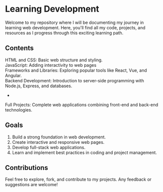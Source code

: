 # Learning Development

Welcome to my repository where I will be documenting my journey in learning web development. Here, you'll find all my code, projects, and resources as I progress through this exciting learning path.

## Contents

HTML and CSS: Basic web structure and styling.
<br>
JavaScript: Adding interactivity to web pages
<br>
Frameworks and Libraries: Exploring popular tools like React, Vue, and Angular.
<br>
Backend Development: Introduction to server-side programming with Node.js, Express, and databases.
- <br>
Full Projects: Complete web applications combining front-end and back-end technologies.
<br>

## Goals

1. Build a strong foundation in web development.
2. Create interactive and responsive web pages.
3. Develop full-stack web applications.
4. Learn and implement best practices in coding and project management.

## Contributions

Feel free to explore, fork, and contribute to my projects. Any feedback or suggestions are welcome!
